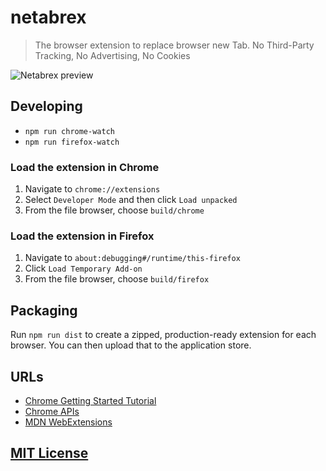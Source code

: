 # netabrex

> The browser extension to replace browser new Tab. No Third-Party Tracking, No Advertising, No Cookies

![Netabrex preview](resources/preview-v0.1.1.gif)

## Developing

- `npm run chrome-watch`
- `npm run firefox-watch`

### Load the extension in Chrome

1. Navigate to `chrome://extensions`
2. Select `Developer Mode` and then click `Load unpacked`
3. From the file browser, choose `build/chrome`

### Load the extension in Firefox

1. Navigate to `about:debugging#/runtime/this-firefox`
2. Click `Load Temporary Add-on`
3. From the file browser, choose `build/firefox`

## Packaging

Run `npm run dist` to create a zipped, production-ready extension for each browser. You can then upload that to the application store.

## URLs

- [Chrome Getting Started Tutorial](https://developer.chrome.com/extensions/getstarted)
- [Chrome APIs](https://developer.chrome.com/apps/api_index)
- [MDN WebExtensions](https://developer.mozilla.org/en-US/docs/Mozilla/Add-ons/WebExtensions)

## [MIT License](LICENSE.md)
